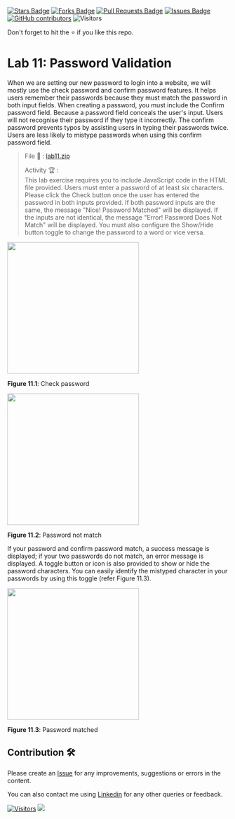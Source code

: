 <a href="https://github.com/drshahizan/learn-php/stargazers"><img src="https://img.shields.io/github/stars/drshahizan/learn-php" alt="Stars Badge"/></a>
<a href="https://github.com/drshahizan/learn-php/network/members"><img src="https://img.shields.io/github/forks/drshahizan/learn-php" alt="Forks Badge"/></a>
<a href="https://github.com/drshahizan/learn-php/pulls"><img src="https://img.shields.io/github/issues-pr/drshahizan/learn-php" alt="Pull Requests Badge"/></a>
<a href="https://github.com/drshahizan/learn-php/issues"><img src="https://img.shields.io/github/issues/drshahizan/learn-php" alt="Issues Badge"/></a>
<a href="https://github.com/drshahizan/learn-php/graphs/contributors"><img alt="GitHub contributors" src="https://img.shields.io/github/contributors/drshahizan/learn-php?color=2b9348"></a>
![Visitors](https://api.visitorbadge.io/api/visitors?path=https%3A%2F%2Fgithub.com%2Fdrshahizan%2Flearn-php&labelColor=%23d9e3f0&countColor=%23697689&style=flat)

Don't forget to hit the :star: if you like this repo.

# Lab 11: Password Validation

When we are setting our new password to login into a website, we will mostly use the check password and confirm password features. It helps users remember their passwords because they must match the password in both input fields. When creating a password, you must include the Confirm password field. Because a password field conceals the user's input. Users will not recognise their password if they type it incorrectly. The confirm password prevents typos by assisting users in typing their passwords twice. Users are less likely to mistype passwords when using this confirm password field.

> File 📁 : [lab11.zip](./download/lab11.zip?raw=true)
> 
> Activity 🏆 :<br>
> This lab exercise requires you to include JavaScript code in the HTML file provided. Users must enter a password of at least six characters. Please click the Check button once the user has entered the password in both inputs provided. If both password inputs are the same, the message "Nice! Password Matched" will be displayed. If the inputs are not identical, the message "Error! Password Does Not Match" will be displayed. You must also configure the Show/Hide button toggle to change the password to a word or vice versa.
> 

<img src="./download/l11int-a.png" width="300" />

**Figure 11.1**: Check password

<img src="./download/l11int-b.png" width="300" />

**Figure 11.2**: Password not match

If your password and confirm password match, a success message is displayed; if your two passwords do not match, an error message is displayed. A toggle button or icon is also provided to show or hide the password characters. You can easily identify the mistyped character in your passwords by using this toggle (refer Figure 11.3).

<img src="./download/l11int-c.png" width="300" />

**Figure 11.3**: Password matched

## Contribution 🛠️
Please create an [Issue](https://github.com/drshahizan/learn-php/issues) for any improvements, suggestions or errors in the content.

You can also contact me using [Linkedin](https://www.linkedin.com/in/drshahizan/) for any other queries or feedback.

[![Visitors](https://api.visitorbadge.io/api/visitors?path=https%3A%2F%2Fgithub.com%2Fdrshahizan&labelColor=%23697689&countColor=%23555555&style=plastic)](https://visitorbadge.io/status?path=https%3A%2F%2Fgithub.com%2Fdrshahizan)
![](https://hit.yhype.me/github/profile?user_id=81284918)

